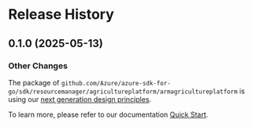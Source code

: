 # Release History

## 0.1.0 (2025-05-13)
### Other Changes

The package of `github.com/Azure/azure-sdk-for-go/sdk/resourcemanager/agricultureplatform/armagricultureplatform` is using our [next generation design principles](https://azure.github.io/azure-sdk/general_introduction.html).

To learn more, please refer to our documentation [Quick Start](https://aka.ms/azsdk/go/mgmt).
